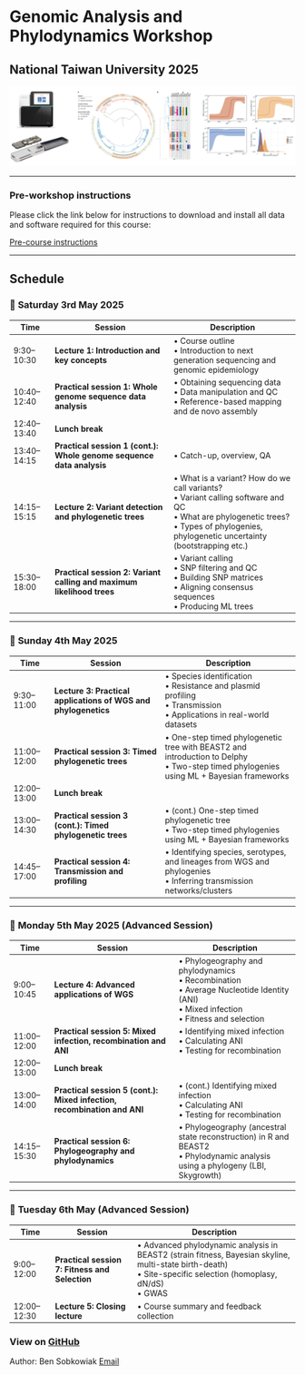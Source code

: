 # Genomic Analysis and Phylodynamics Workshop 
## National Taiwan University 2025


![Title Image](Sequence_trees.png)


---


### Pre-workshop instructions

Please click the link below for instructions to download and install all data and software required for this course:

[Pre-course instructions](PreCourse_instructions.md)

---

## Schedule
### 📅 **Saturday 3rd May 2025**

| Time         | Session | Description |
|--------------|---------|-------------|
| 9:30–10:30   | **Lecture 1: Introduction and key concepts** | • Course outline<br>• Introduction to next generation sequencing and genomic epidemiology |
| 10:40–12:40  | **Practical session 1: Whole genome sequence data analysis** | • Obtaining sequencing data<br>• Data manipulation and QC<br>• Reference-based mapping and de novo assembly |
| 12:40–13:40  | **Lunch break** | |
| 13:40–14:15  | **Practical session 1 (cont.): Whole genome sequence data analysis** | • Catch-up, overview, QA |
| 14:15–15:15  | **Lecture 2: Variant detection and phylogenetic trees** | • What is a variant? How do we call variants?<br>• Variant calling software and QC<br>• What are phylogenetic trees?<br>• Types of phylogenies, phylogenetic uncertainty (bootstrapping etc.) |
| 15:30–18:00  | **Practical session 2: Variant calling and maximum likelihood trees** | • Variant calling<br>• SNP filtering and QC<br>• Building SNP matrices<br>• Aligning consensus sequences<br>• Producing ML trees |

---

### 📅 **Sunday 4th May 2025**

| Time         | Session | Description |
|--------------|---------|-------------|
| 9:30–11:00   | **Lecture 3: Practical applications of WGS and phylogenetics** | • Species identification<br>• Resistance and plasmid profiling<br>• Transmission<br>• Applications in real-world datasets |
| 11:00–12:00  | **Practical session 3: Timed phylogenetic trees** | • One-step timed phylogenetic tree with BEAST2 and introduction to Delphy<br>• Two-step timed phylogenies using ML + Bayesian frameworks |
| 12:00–13:00  | **Lunch break** | |
| 13:00–14:30  | **Practical session 3 (cont.): Timed phylogenetic trees** | • (cont.) One-step timed phylogenetic tree <br>• Two-step timed phylogenies using ML + Bayesian frameworks |
| 14:45–17:00  | **Practical session 4: Transmission and profiling** | • Identifying species, serotypes, and lineages from WGS and phylogenies<br>• Inferring transmission networks/clusters |

---

### 📅 **Monday 5th May 2025 (Advanced Session)**

| Time         | Session | Description |
|--------------|---------|-------------|
| 9:00–10:45   | **Lecture 4: Advanced applications of WGS** | • Phylogeography and phylodynamics<br>• Recombination<br>• Average Nucleotide Identity (ANI)<br>• Mixed infection<br>• Fitness and selection |
| 11:00–12:00  | **Practical session 5: Mixed infection, recombination and ANI** | • Identifying mixed infection<br>• Calculating ANI<br>• Testing for recombination |
| 12:00–13:00  | **Lunch break** | |
| 13:00–14:00  | **Practical session 5 (cont.): Mixed infection, recombination and ANI** | • (cont.) Identifying mixed infection<br>• Calculating ANI<br>• Testing for recombination |
| 14:15–15:30  | **Practical session 6: Phylogeography and phylodynamics** | • Phylogeography (ancestral state reconstruction) in R and BEAST2<br>• Phylodynamic analysis using a phylogeny (LBI, Skygrowth) |

---

### 📅 **Tuesday 6th May (Advanced Session)**

| Time         | Session | Description |
|--------------|---------|-------------|
| 9:00–12:00   | **Practical session 7: Fitness and Selection** | • Advanced phylodynamic analysis in BEAST2 (strain fitness, Bayesian skyline, multi-state birth-death)<br>• Site-specific selection (homoplasy, dN/dS)<br>• GWAS |
| 12:00–12:30  | **Lecture 5: Closing lecture** | • Course summary and feedback collection |



### View on [GitHub](https://github.com/bensobkowiak/GenomicsCourse/)

Author: Ben Sobkowiak [Email](mailto:b.sobkowiak.12@ucl.ac.uk)
